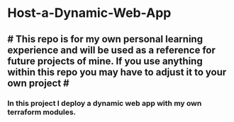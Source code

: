 # Host-a-Dynamic-Web-App
<h2># This repo is for my own personal learning experience and will be used as a reference for future projects of mine. If you use anything within this repo you may have to adjust it to your own project #</h2>
<h3>In this project I deploy a dynamic web app with my own terraform modules.</h3>
